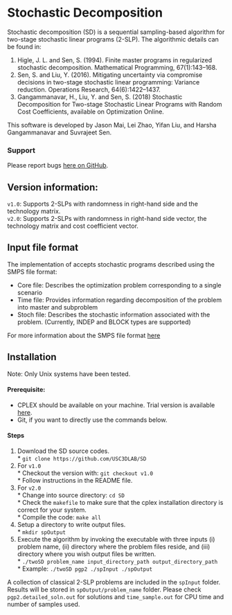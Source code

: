 # Stochastic Decomposition 

Stochastic decomposition (SD) is a sequential sampling-based algorithm for two-stage stochastic linear programs (2-SLP). The algorithmic details can be found in:

1. Higle, J. L. and Sen, S. (1994). Finite master programs in regularized stochastic decomposition. Mathematical Programming, 67(1):143–168.
2. Sen, S. and Liu, Y. (2016). Mitigating uncertainty via compromise decisions in two-stage stochastic linear programming: Variance reduction. Operations Research, 64(6):1422–1437.
3. Gangammanavar, H., Liu, Y. and Sen, S. (2018) Stochastic Decomposition for Two-stage Stochastic Linear Programs with Random Cost Coefficients, available on Optimization Online.

This software is developed by Jason Mai, Lei Zhao, Yifan Liu, and Harsha Gangammanavar and Suvrajeet Sen.

### Support
Please report bugs [here on GitHub](https://github.com/USC3DLAB/SD/issues).

## Version information: 
`v1.0`: Supports 2-SLPs with randomness in right-hand side and the technology matrix.  
`v2.0`: Supports 2-SLPs with randomness in right-hand side vector, the technology matrix and cost coefficient vector.

## Input file format
The implementation of accepts stochastic programs described using the SMPS file format:

* Core file: Describes the optimization problem corresponding to a single scenario
* Time file: Provides information regarding decomposition of the problem into master and subproblem
* Stoch file: Describes the stochastic information associated with the problem. (Currently, INDEP and BLOCK types are supported)

For more information about the SMPS file format [here](https://doi.org/10.1137/1.9780898718799.ch2)

## Installation
Note: Only Unix systems have been tested.
#### Prerequisite: 
  * CPLEX should be available on your machine. Trial version is available [here](http://www-01.ibm.com/software/commerce/optimization/cplex-optimizer/).
  * Git, if you want to directly use the commands below.

#### Steps
  1. Download the SD source codes.  
    * `git clone https://github.com/USC3DLAB/SD`  
  2. For `v1.0`  
    * Checkout the version with: `git checkout v1.0`  
    * Follow instructions in the README file.  
  3. For `v2.0`  
    * Change into source directory: `cd SD`  
    * Check the `makefile` to make sure that the cplex installation directory is correct for your system.  
    * Compile the code: `make all`  
  4. Setup a directory to write output files.  
    * `mkdir spOutput`  
  5. Execute the algorithm by invoking the executable with three inputs (i) problem name, (ii) directory where the problem files reside, and (iii) directory where you wish output files be written.  
    * `./twoSD problem_name input_directory_path output_directory_path`  
    * Example: `./twoSD pgp2 ./spInput ./spOutput`  

A collection of classical 2-SLP problems are included in the `spInput` folder. Results will be stored in `spOutput/problem_name` folder. Please check `pgp2.detailed_soln.out` for solutions and `time_sample.out` for CPU time and number of samples used.
